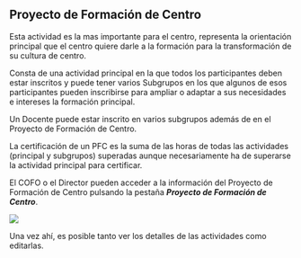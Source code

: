 ## Proyecto de Formación de Centro

Esta actividad es la mas importante para el centro, representa la orientación principal que el centro quiere darle a la formación para la transformación de su cultura de centro.

Consta de una actividad principal en la que todos los participantes deben estar inscritos y puede tener varios Subgrupos en los que algunos de esos participantes pueden inscribirse para ampliar o adaptar a sus necesidades e intereses la formación principal.

Un Docente puede estar inscrito en varios subgrupos además de en el Proyecto de Formación de Centro.

La certificación de un PFC es la suma de las horas de todas las actividades (principal y subgrupos) superadas aunque necesariamente ha de superarse la actividad principal para certificar.

El COFO o el Director pueden acceder a la información del Proyecto de Formación de Centro pulsando la pestaña **_Proyecto de Formación de Centro_**.

![](/assets/Selección_744bpng.png)

Una vez ahí, es posible tanto ver los detalles de las actividades como editarlas.